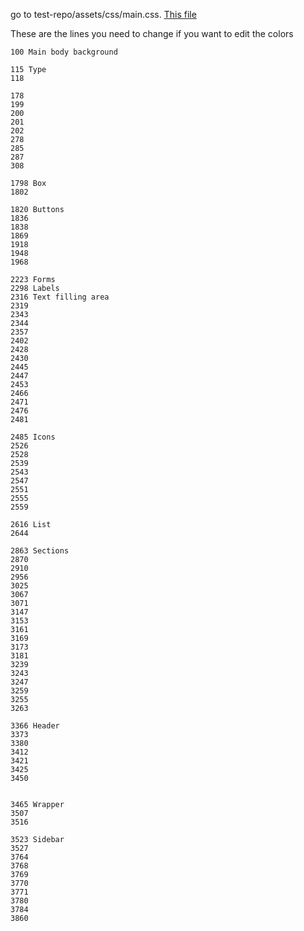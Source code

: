go to test-repo/assets/css/main.css. [This file](https://github.com/Fishbiscuit/test-repo/blob/master/assets/css/main.css)

These are the lines you need to change if you want to edit the colors
```
100 Main body background

115 Type
118

178
199
200
201
202
278
285
287
308

1798 Box
1802

1820 Buttons
1836
1838
1869
1918
1948
1968

2223 Forms
2298 Labels
2316 Text filling area
2319
2343
2344
2357
2402
2428
2430
2445
2447
2453
2466
2471
2476
2481

2485 Icons
2526
2528
2539
2543
2547
2551
2555
2559

2616 List
2644

2863 Sections
2870
2910
2956
3025
3067
3071
3147
3153
3161
3169
3173
3181
3239
3243
3247
3259
3255
3263

3366 Header
3373
3380
3412
3421
3425
3450


3465 Wrapper
3507
3516

3523 Sidebar
3527
3764
3768
3769
3770
3771
3780
3784
3860
```
